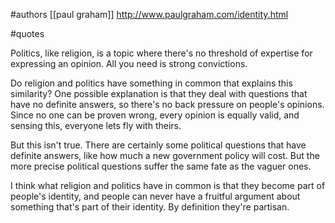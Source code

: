 #authors [[paul graham]]
http://www.paulgraham.com/identity.html

#quotes 

Politics, like religion, is a topic where there's no threshold of expertise for expressing an opinion. All you need is strong convictions.


Do religion and politics have something in common that explains this similarity? One possible explanation is that they deal with questions that have no definite answers, so there's no back pressure on people's opinions. Since no one can be proven wrong, every opinion is equally valid, and sensing this, everyone lets fly with theirs.


But this isn't true. There are certainly some political questions that have definite answers, like how much a new government policy will cost. But the more precise political questions suffer the same fate as the vaguer ones.


I think what religion and politics have in common is that they become part of people's identity, and people can never have a fruitful argument about something that's part of their identity. By definition they're partisan.